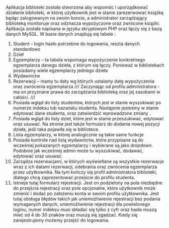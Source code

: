 Aplikacja biblioteki została stworzona aby wspomóc i uporządkować działanie biblioteki, w której użytkownik jest w stanie zarezerwować książkę będąc zalogowanym na swoim koncie, a administrator zarządzający biblioteką monitoruje oraz odznacza wypożyczone oraz zwrócone książki.
Aplikacja została napisana w języku skryptowym PHP oraz łączy się z bazą danych MySQL. 
W bazie danych znajdują się tabele :
1.	Student – login hasło potrzebne do logowania, reszta danych standardowo
2.	Dzieł
3.	Egzemplarzy – ta tabela wspomaga wypożyczenie konkretnego egzemplarza danego dzieła, z którym się łączy. Ponieważ w bibliotekach posiadamy wiele egzemplarzy jednego dzieła
4.	Wydawnictw
5.	Rezerwacji – mamy tu daty wg których ustalamy datę wypożyczenia oraz zwrócenia egzemplarza
///
Zaczynając od profilu administratora - ma on przyznane prawa do zarządzania biblioteką oraz jej zasobami w całości. 
///
1.	Posiada wgląd do listy studentów, których jest w stanie wyszukiwać po numerze indeksu lub nazwisku studenta. Następnie jesteśmy w stanie edytować dane studenta, oraz zatwierdzić wprowadzone zmiany .
2.	Posiada wgląd do listy dzieł, które jest w stanie przeszukiwać, edytować  oraz usuwać. Na stronie jest także formularz do dodania nowej pozycji dzieła, jeśli taka pojawiła się w bibliotece. 
3.	Lista egzemplarzy, w której analogicznie są takie same funkcje
4.	Posiada kontrole nad listą wydawnictw, które przypisane są do wcześniej pokazanych egzemplarzy i wybierane są jako dropdown. Podobnie jak wcześniej admin może tu wyszukiwać, dodawać, edytować oraz usuwać. 
5.	Zarządza rezerwacjami, w których wyświetlane są wszystkie rezerwacje wraz z ich datami rezerwacji, odebrania oraz zwrócenia egzemplarza przez użytkownika. 
Na tym kończy się profil administratora biblioteki, dlatego chcę zaprezentować przejście do profilu studenta. 
1.	Istnieje tutaj formularz rejestracji. Jest on podzielony na pola niezbędne do przejścia rejestracji oraz pole opcjonalne, które użytkownik może zmienić i dodać po założeniu konta w swoim profilu użytkownika. Jest tutaj obsługa błędów takich jak uniemożliwienie rejestracji bez podania wymaganych danych, uniemożliwienie rejestracji dla powielonego loginu, numer indeksu musi składać się tylko z cyfr oraz hasła muszą mieć od 4 do 30 znaków oraz muszą się zgadzać. Kiedy się zarejestrujemy możemy przejść do logowania.
